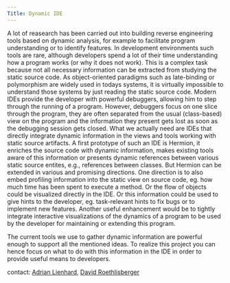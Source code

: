 ```yaml
---
Title: Dynamic IDE
---
```


A lot of reasearch has been carried out into building reverse engineering tools based on dynamic analysis, for example to facilitate program understanding or to identify features. In development environments such tools are rare, although developers spend a lot of their time understanding how a program works (or why it does not work). This is a complex task because not all necessary information can be extracted from studying the static source code. As object-oriented paradigms such as late-binding or polymorphism are widely used in todays systems, it is virtually impossible to understand those systems by just reading the static source code.
Modern IDEs provide the developer with powerful debuggers, allowing him to step through the running of a program. However, debuggers focus on one slice through the program, they are often separated from the usual (class-based) view on the program and the information they present gets lost as soon as the debugging session gets closed.
What we actually need are IDEs that directly integrate dynamic information in the views and tools working with static source artifacts.
A first prototype of such an IDE is Hermion, it enriches the source code with dynamic information, makes existing tools aware of this information or presents dynamic references between various static source entites, e.g., references between classes. 
But Hermion can be extended in various and promising directions. One direction is to also embed profiling information into the static view on source code, eg. how much time has been spent to execute a method. Or the flow of objects could be visualized directly in the IDE. Or this information could be used to give hints to the developer, eg. task-relevant hints to fix bugs or to implement new features. Another useful enhancement would be to tightly integrate interactive visualizations of the dynamics of a program to be used by the developer for maintaining or extending this program.

The current tools we use to gather dynamic information are powerful enough to support all the mentioned ideas. To realize this project you can hence focus on what to do with this information in the IDE in order to provide useful means to developers.

contact: [Adrian Lienhard](%base_url%/staff/adrianlienhard), [David Roethlisberger](%base_url%/staff/davidroethlisberger)
